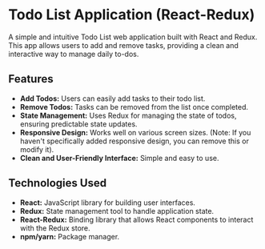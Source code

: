 # Todo List Application (React-Redux)

A simple and intuitive Todo List web application built with React and Redux. This app allows users to add and remove tasks, providing a clean and interactive way to manage daily to-dos.

## Features

* **Add Todos:** Users can easily add tasks to their todo list.
* **Remove Todos:** Tasks can be removed from the list once completed.
* **State Management:** Uses Redux for managing the state of todos, ensuring predictable state updates.
* **Responsive Design:** Works well on various screen sizes. (Note: If you haven't specifically added responsive design, you can remove this or modify it).
* **Clean and User-Friendly Interface:** Simple and easy to use.

## Technologies Used

* **React:** JavaScript library for building user interfaces.
* **Redux:** State management tool to handle application state.
* **React-Redux:** Binding library that allows React components to interact with the Redux store.
* **npm/yarn:** Package manager.

